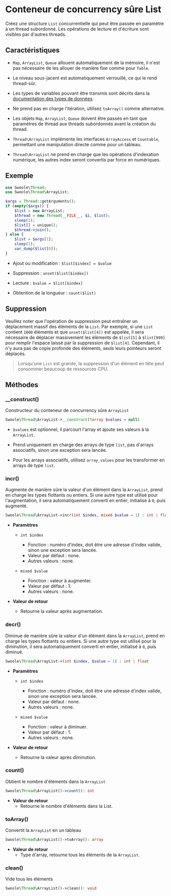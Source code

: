 # Conteneur de concurrency sûre List

Créez une structure `List` concurrentielle qui peut être passée en paramètre à un thread subordonné. Les opérations de lecture et d'écriture sont visibles par d'autres threads.

## Caractéristiques
- `Map`, `ArrayList`, `Queue` allouent automatiquement de la mémoire, il n'est pas nécessaire de les allouer de manière fixe comme pour `Table`.

- Le niveau sous-jacent est automatiquement verrouillé, ce qui le rend thread-sûr.

- Les types de variables pouvant être transmis sont décrits dans la [documentation des types de données](thread/transfer.md).

- Ne prend pas en charge l'itération, utilisez `toArray()` comme alternative.

- Les objets `Map`, `ArrayList`, `Queue` doivent être passés en tant que paramètres de thread aux threads subordonnés avant la création du thread.

- `Thread\ArrayList` implémente les interfaces `ArrayAccess` et `Countable`, permettant une manipulation directe comme pour un tableau.

- `Thread\ArrayList` ne prend en charge que les opérations d'indexation numérique, les autres index seront convertis par force en numériques.

## Exemple
```php
use Swoole\Thread;
use Swoole\Thread\ArrayList;

$args = Thread::getArguments();
if (empty($args)) {
    $list = new ArrayList;
    $thread = new Thread(__FILE__, $i, $list);
    sleep(1);
    $list[] = unique();
    $thread->join();
} else {
    $list = $args[1];
    sleep(2);
    var_dump($list[0]);
}
```

- Ajout ou modification : `$list[$index] = $value`

- Suppression : `unset($list[$index])`

- Lecture : `$value = $list[$index]`
- Obtention de la longueur : `count($list)`

## Suppression
Veuillez noter que l'opération de suppression peut entraîner un déplacement massif des éléments de la `List`. Par exemple, si une `List` contient `1000` éléments et que `unset($list[4])` est appelée, il sera nécessaire de déplacer massivement les éléments de `$list[5]` à `$list[999]` pour remplir l'espace laissé par la suppression de `$list[4]`. Cependant, il n'y aura pas de copie profonde des éléments, seuls leurs pointeurs seront déplacés.

> Lorsqu'une `List` est grande, la suppression d'un élément en tête peut consommer beaucoup de ressources CPU.

## Méthodes

### __construct()
Constructeur du conteneur de concurrency sûre `ArrayList`

```php
Swoole\Thread\ArrayList->__construct(?array $values = null)
```

- `$values` est optionnel, il parcourt l'array et ajoute ses valeurs à la `ArrayList`.

- Prend uniquement en charge des arrays de type `list`, pas d'arrays associatifs, sinon une exception sera lancée.
- Pour les arrays associatifs, utilisez `array_values` pour les transformer en arrays de type `list`.

### incr()
Augmente de manière sûre la valeur d'un élément dans la `ArrayList`, prend en charge les types flottants ou entiers. Si une autre type est utilisé pour l'augmentation, il sera automatiquement converti en entier, initialisé à `0`, puis augmenté.

```php
Swoole\Thread\ArrayList->incr(int $index, mixed $value = 1) : int | float
```

* **Paramètres**
    * `int $index`
        * Fonction : numéro d'index, doit être une adresse d'index valide, sinon une exception sera lancée.
        * Valeur par défaut : none.
        * Autres valeurs : none.

    * `mixed $value`
        * Fonction : valeur à augmenter.
        * Valeur par défaut : 1.
        * Autres valeurs : none.

* **Valeur de retour**
    * Retourne la valeur après augmentation.

### decr()
Diminue de manière sûre la valeur d'un élément dans la `ArrayList`, prend en charge les types flottants ou entiers. Si une autre type est utilisé pour la diminution, il sera automatiquement converti en entier, initialisé à `0`, puis diminué.

```php
Swoole\Thread\ArrayList->(int $index, $value = 1) : int | float
```

* **Paramètres**
    * `int $index`
        * Fonction : numéro d'index, doit être une adresse d'index valide, sinon une exception sera lancée.
        * Valeur par défaut : none.
        * Autres valeurs : none.

    * `mixed $value`
        * Fonction : valeur à diminuer.
        * Valeur par défaut : 1.
        * Autres valeurs : none.

* **Valeur de retour**
    * Retourne la valeur après diminution.

### count()
Obtient le nombre d'éléments dans la `ArrayList`

```php
Swoole\Thread\ArrayList()->count(): int
```

* **Valeur de retour**
    * Retourne le nombre d'éléments dans la List.

### toArray()
Convertit la `ArrayList` en un tableau

```php
Swoole\Thread\ArrayList()->toArray(): array
```

* **Valeur de retour**
    * Type d'array, retourne tous les éléments de la `ArrayList`.

### clean()
Vide tous les éléments

```php
Swoole\Thread\ArrayList()->clean(): void
```
